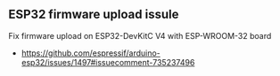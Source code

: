 ## ESP32 firmware upload issule
Fix firmware upload on ESP32-DevKitC V4 with ESP-WROOM-32 board
 - https://github.com/espressif/arduino-esp32/issues/1497#issuecomment-735237496

